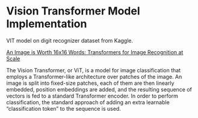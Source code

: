 # Vision Transformer Model Implementation
VIT model on digit recognizer dataset from Kaggle.

[An Image is Worth 16x16 Words: Transformers for Image Recognition at Scale](https://arxiv.org/abs/2010.11929v2)

The Vision Transformer, or ViT, is a model for image classification that employs a Transformer-like architecture over patches of the image. An image is split into fixed-size patches, each of them are then linearly embedded, position embeddings are added, and the resulting sequence of vectors is fed to a standard Transformer encoder. In order to perform classification, the standard approach of adding an extra learnable “classification token” to the sequence is used.
